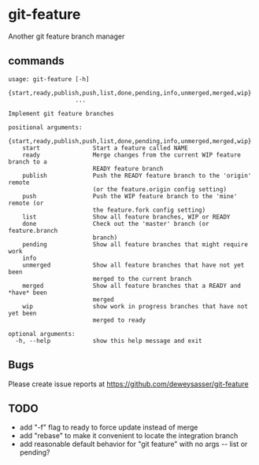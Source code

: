 # git-feature

Another git feature branch manager

## commands

    usage: git-feature [-h]
                       {start,ready,publish,push,list,done,pending,info,unmerged,merged,wip}
                       ...
    
    Implement git feature branches
    
    positional arguments:
      {start,ready,publish,push,list,done,pending,info,unmerged,merged,wip}
        start               Start a feature called NAME
        ready               Merge changes from the current WIP feature branch to a
                            READY feature branch
        publish             Push the READY feature branch to the 'origin' remote
                            (or the feature.origin config setting)
        push                Push the WIP feature branch to the 'mine' remote (or
                            the feature.fork config setting)
        list                Show all feature branches, WIP or READY
        done                Check out the 'master' branch (or feature.branch
                            branch)
        pending             Show all feature branches that might require work
        info
        unmerged            Show all feature branches that have not yet been
                            merged to the current branch
        merged              Show all feature branches that a READY and *have* been
                            merged
        wip                 show work in progress branches that have not yet been
                            merged to ready
    
    optional arguments:
      -h, --help            show this help message and exit


## Bugs

Please create issue reports at https://github.com/deweysasser/git-feature

## TODO

* add "-f" flag to ready to force update instead of merge
* add "rebase" to make it convenient to locate the integration branch
* add reasonable default behavior for "git feature" with no args -- list or pending?
